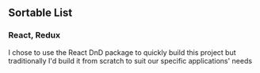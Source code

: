 ## Sortable List
### React, Redux

I chose to use the React DnD package to quickly build this project but traditionally I'd build it from scratch to suit our specific applications' needs
